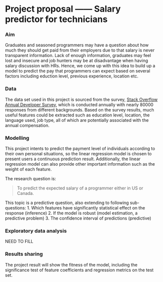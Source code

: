 # Project proposal —— Salary predictor for technicians

### Aim

Graduates and seasoned programmers may have a question about how much they should get paid from their employers due to that salary is never transparent information. Lack of enough information, graduates may feel lost and insecure and job hunters may be at disadvantage when having salary discussion with HRs. Hence, we come up with this idea to build up a model to predict the  pay that programmers can expect based on several factors including eduction level, previous experience, location etc.

### Data

The data set used in this project is sourced from the survey, [Stack Overflow Annual Developer Survey](https://insights.stackoverflow.com/survey), which is conducted annually with nearly 80000 responses from different backgrounds. Based on the survey results, much useful features could be extracted such as education level, location, the language used, job type, all of which are potentially associated with the annual compensation.

### Modelling

This project intents to predict the payment level of individuals according to their own personal situations, so the linear regression model is chosen to present users a continuous prediction result. Additionally, the linear regression model can also provide other important information such as the weight of each feature.

The research question is:
> To predict the expected salary of a programmer either in US or Canada.

This topic is a predictive question, also extending to following sub-questions:
    1. Which features have significantly statistical effect on the response (inference)
    2. If the model is robust (model estimation, a predictive problem)
    3. The confidence interval of predictions (predictive)

### Exploratory data analysis

NEED TO FILL

### Results sharing

The project result will show the fitness of the model, including the significance test of feature coefficients and regression metrics on the test set.
